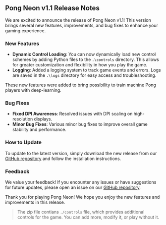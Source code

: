 ## Pong Neon v1.1 Release Notes

We are excited to announce the release of Pong Neon v1.1! This version brings several new features, improvements, and bug fixes to enhance your gaming experience.

### New Features
- **Dynamic Control Loading**: You can now dynamically load new control schemes by adding Python files to the `.\controls` directory. This allows for greater customization and flexibility in how you play the game.
- **Logging**: 
Added a logging system to track game events and errors. Logs are saved in the `.\logs` directory for easy access and troubleshooting.

These new features were added to bring possibility to train machine Pong players with deep-learning.

### Bug Fixes
- **Fixed DPI Awareness**: Resolved issues with DPI scaling on high-resolution displays.
- **Minor Bug Fixes**: Various minor bug fixes to improve overall game stability and performance.

### How to Update
To update to the latest version, simply download the new release from our [GitHub repository](https://github.com/Mirpri/Pong-N) and follow the installation instructions.

### Feedback
We value your feedback! If you encounter any issues or have suggestions for future updates, please open an issue on our [GitHub repository](https://github.com/Mirpri/Pong-N/issues).

Thank you for playing Pong Neon! We hope you enjoy the new features and improvements in this release.

> The zip file contians `./controls` file, which provides additional controls for the game. You can add more, modify it, or play without it.